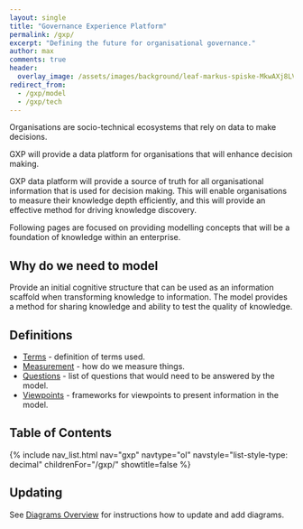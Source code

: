 ```yaml
---
layout: single
title: "Governance Experience Platform"
permalink: /gxp/
excerpt: "Defining the future for organisational governance."
author: max
comments: true
header:
  overlay_image: /assets/images/background/leaf-markus-spiske-MkwAXj8LV8c-unsplash.webp
redirect_from:
  - /gxp/model
  - /gxp/tech
---
```


Organisations are socio-technical ecosystems that rely on data to make decisions.

GXP will provide a data platform for organisations that will enhance decision making.

GXP data platform will provide a source of truth for all organisational information that is used for decision making. This will enable organisations to measure their knowledge depth efficiently, and this will provide an effective method for driving knowledge discovery.

Following pages are focused on providing modelling concepts that will be a foundation of knowledge within an enterprise.

## Why do we need to model

Provide an initial cognitive structure that can be used as an information scaffold when transforming knowledge to information. The model provides a method for sharing knowledge and ability to test the quality of knowledge.

## Definitions

* [Terms](/gxp/diagrams/terms) - definition of terms used.
* [Measurement](/gxp/diagrams/measurement) - how do we measure things.
* [Questions](/gxp/diagrams/questions) - list of questions that would need to be answered by the model.
* [Viewpoints](/gxp/diagrams/viewpoints) - frameworks for viewpoints to present information in the model.

## Table of Contents

{% include nav_list.html nav="gxp" navtype="ol" navstyle="list-style-type: decimal" childrenFor="/gxp/" showtitle=false %}

## Updating

See [Diagrams Overview](/gxp/diagrams/overview) for instructions how to update and add diagrams.
